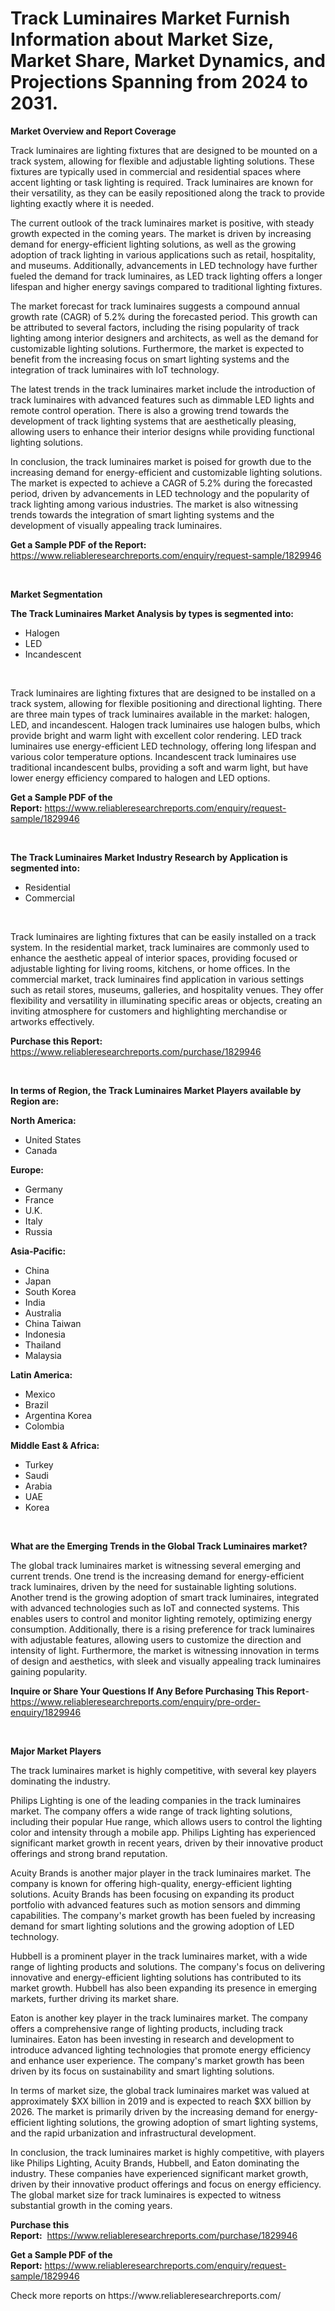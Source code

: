 <p><h1>Track Luminaires Market Furnish Information about Market Size, Market Share, Market Dynamics, and Projections Spanning from 2024 to 2031.</h1></p><p><strong>Market Overview and Report Coverage</strong></p>
<p><p>Track luminaires are lighting fixtures that are designed to be mounted on a track system, allowing for flexible and adjustable lighting solutions. These fixtures are typically used in commercial and residential spaces where accent lighting or task lighting is required. Track luminaires are known for their versatility, as they can be easily repositioned along the track to provide lighting exactly where it is needed.</p><p>The current outlook of the track luminaires market is positive, with steady growth expected in the coming years. The market is driven by increasing demand for energy-efficient lighting solutions, as well as the growing adoption of track lighting in various applications such as retail, hospitality, and museums. Additionally, advancements in LED technology have further fueled the demand for track luminaires, as LED track lighting offers a longer lifespan and higher energy savings compared to traditional lighting fixtures.</p><p>The market forecast for track luminaires suggests a compound annual growth rate (CAGR) of 5.2% during the forecasted period. This growth can be attributed to several factors, including the rising popularity of track lighting among interior designers and architects, as well as the demand for customizable lighting solutions. Furthermore, the market is expected to benefit from the increasing focus on smart lighting systems and the integration of track luminaires with IoT technology.</p><p>The latest trends in the track luminaires market include the introduction of track luminaires with advanced features such as dimmable LED lights and remote control operation. There is also a growing trend towards the development of track lighting systems that are aesthetically pleasing, allowing users to enhance their interior designs while providing functional lighting solutions.</p><p>In conclusion, the track luminaires market is poised for growth due to the increasing demand for energy-efficient and customizable lighting solutions. The market is expected to achieve a CAGR of 5.2% during the forecasted period, driven by advancements in LED technology and the popularity of track lighting among various industries. The market is also witnessing trends towards the integration of smart lighting systems and the development of visually appealing track luminaires.</p></p>
<p><strong>Get a Sample PDF of the Report:</strong> <a href="https://www.reliableresearchreports.com/enquiry/request-sample/1829946">https://www.reliableresearchreports.com/enquiry/request-sample/1829946</a></p>
<p>&nbsp;</p>
<p><strong>Market Segmentation</strong></p>
<p><strong>The Track Luminaires Market Analysis by types is segmented into:</strong></p>
<p><ul><li>Halogen</li><li>LED</li><li>Incandescent</li></ul></p>
<p>&nbsp;</p>
<p><p>Track luminaires are lighting fixtures that are designed to be installed on a track system, allowing for flexible positioning and directional lighting. There are three main types of track luminaires available in the market: halogen, LED, and incandescent. Halogen track luminaires use halogen bulbs, which provide bright and warm light with excellent color rendering. LED track luminaires use energy-efficient LED technology, offering long lifespan and various color temperature options. Incandescent track luminaires use traditional incandescent bulbs, providing a soft and warm light, but have lower energy efficiency compared to halogen and LED options.</p></p>
<p><strong>Get a Sample PDF of the Report:</strong>&nbsp;<a href="https://www.reliableresearchreports.com/enquiry/request-sample/1829946">https://www.reliableresearchreports.com/enquiry/request-sample/1829946</a></p>
<p>&nbsp;</p>
<p><strong>The Track Luminaires Market Industry Research by Application is segmented into:</strong></p>
<p><ul><li>Residential</li><li>Commercial</li></ul></p>
<p>&nbsp;</p>
<p><p>Track luminaires are lighting fixtures that can be easily installed on a track system. In the residential market, track luminaires are commonly used to enhance the aesthetic appeal of interior spaces, providing focused or adjustable lighting for living rooms, kitchens, or home offices. In the commercial market, track luminaires find application in various settings such as retail stores, museums, galleries, and hospitality venues. They offer flexibility and versatility in illuminating specific areas or objects, creating an inviting atmosphere for customers and highlighting merchandise or artworks effectively.</p></p>
<p><strong>Purchase this Report:</strong>&nbsp; <a href="https://www.reliableresearchreports.com/purchase/1829946">https://www.reliableresearchreports.com/purchase/1829946</a></p>
<p>&nbsp;</p>
<p><strong>In terms of Region, the Track Luminaires Market Players available by Region are:</strong></p>
<p>
    <p> <strong> North America: </strong>
        <ul>
            <li>United States</li>
            <li>Canada</li>
        </ul>
        </p> 
    <p> <strong> Europe: </strong>
        <ul>
            <li>Germany</li>
            <li>France</li>
            <li>U.K.</li>
            <li>Italy</li>
            <li>Russia</li>
        </ul>
        </p> 
    <p> <strong> Asia-Pacific: </strong>
        <ul>
            <li>China</li>
            <li>Japan</li>
            <li>South Korea</li>
            <li>India</li>
            <li>Australia</li>
            <li>China Taiwan</li>
            <li>Indonesia</li>
            <li>Thailand</li>
            <li>Malaysia</li>
        </ul>
        </p> 
    <p> <strong> Latin America: </strong>
        <ul>
            <li>Mexico</li>
            <li>Brazil</li>
            <li>Argentina Korea</li>
            <li>Colombia</li>
        </ul>
        </p> 
    <p> <strong> Middle East & Africa: </strong>
        <ul>
            <li>Turkey</li>
            <li>Saudi</li>
            <li>Arabia</li>
            <li>UAE</li>
            <li>Korea</li>
        </ul>
    </p>
    </p>
<p>&nbsp;</p>
<p><strong>What are the Emerging Trends in the Global Track Luminaires market?</strong></p>
<p><p>The global track luminaires market is witnessing several emerging and current trends. One trend is the increasing demand for energy-efficient track luminaires, driven by the need for sustainable lighting solutions. Another trend is the growing adoption of smart track luminaires, integrated with advanced technologies such as IoT and connected systems. This enables users to control and monitor lighting remotely, optimizing energy consumption. Additionally, there is a rising preference for track luminaires with adjustable features, allowing users to customize the direction and intensity of light. Furthermore, the market is witnessing innovation in terms of design and aesthetics, with sleek and visually appealing track luminaires gaining popularity.</p></p>
<p><strong>Inquire or Share Your Questions If Any Before Purchasing This Report</strong>- <a href="https://www.reliableresearchreports.com/enquiry/pre-order-enquiry/1829946">https://www.reliableresearchreports.com/enquiry/pre-order-enquiry/1829946</a></p>
<p>&nbsp;</p>
<p><strong>Major Market Players</strong></p>
<p><p>The track luminaires market is highly competitive, with several key players dominating the industry. </p><p>Philips Lighting is one of the leading companies in the track luminaires market. The company offers a wide range of track lighting solutions, including their popular Hue range, which allows users to control the lighting color and intensity through a mobile app. Philips Lighting has experienced significant market growth in recent years, driven by their innovative product offerings and strong brand reputation.</p><p>Acuity Brands is another major player in the track luminaires market. The company is known for offering high-quality, energy-efficient lighting solutions. Acuity Brands has been focusing on expanding its product portfolio with advanced features such as motion sensors and dimming capabilities. The company's market growth has been fueled by increasing demand for smart lighting solutions and the growing adoption of LED technology.</p><p>Hubbell is a prominent player in the track luminaires market, with a wide range of lighting products and solutions. The company's focus on delivering innovative and energy-efficient lighting solutions has contributed to its market growth. Hubbell has also been expanding its presence in emerging markets, further driving its market share. </p><p>Eaton is another key player in the track luminaires market. The company offers a comprehensive range of lighting products, including track luminaires. Eaton has been investing in research and development to introduce advanced lighting technologies that promote energy efficiency and enhance user experience. The company's market growth has been driven by its focus on sustainability and smart lighting solutions.</p><p>In terms of market size, the global track luminaires market was valued at approximately $XX billion in 2019 and is expected to reach $XX billion by 2026. The market is primarily driven by the increasing demand for energy-efficient lighting solutions, the growing adoption of smart lighting systems, and the rapid urbanization and infrastructural development.</p><p>In conclusion, the track luminaires market is highly competitive, with players like Philips Lighting, Acuity Brands, Hubbell, and Eaton dominating the industry. These companies have experienced significant market growth, driven by their innovative product offerings and focus on energy efficiency. The global market size for track luminaires is expected to witness substantial growth in the coming years.</p></p>
<p><strong>Purchase this Report:</strong>&nbsp;&nbsp;<a href="https://www.reliableresearchreports.com/purchase/1829946">https://www.reliableresearchreports.com/purchase/1829946</a></p>
<p></p>
<p><strong>Get a Sample PDF of the Report:</strong>&nbsp;<a href="https://www.reliableresearchreports.com/enquiry/request-sample/1829946">https://www.reliableresearchreports.com/enquiry/request-sample/1829946</a></p>
<p>Check more reports on https://www.reliableresearchreports.com/</p>